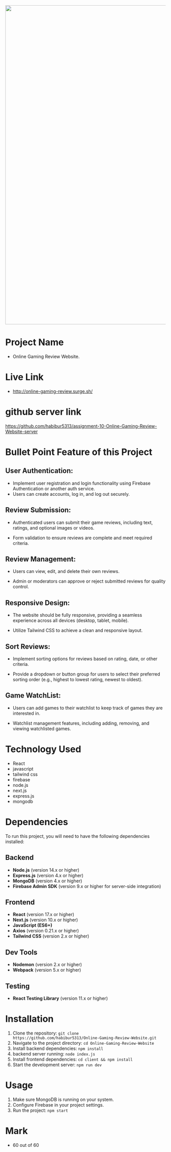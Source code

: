 <div align="center">
  <img height="1000" src="https://i.ibb.co.com/c3wpg2M/Screenshot-2025-01-08-163437.png"  />
</div>


# Project Name
- Online Gaming Review Website.

# Live Link
- http://online-gaming-review.surge.sh/

# github server link
https://github.com/habibur5313/assignment-10-Online-Gaming-Review-Website-server

# Bullet Point Feature of this Project
## User Authentication:
- Implement user registration and login functionality using Firebase Authentication or another auth service.
- Users can create accounts, log in, and log out securely.

## Review Submission:

- Authenticated users can submit their game reviews, including text, ratings, and optional images or videos.

- Form validation to ensure reviews are complete and meet required criteria.

## Review Management:

- Users can view, edit, and delete their own reviews.

- Admin or moderators can approve or reject submitted reviews for quality control.

## Responsive Design:

- The website should be fully responsive, providing a seamless experience across all devices (desktop, tablet, mobile).

- Utilize Tailwind CSS to achieve a clean and responsive layout.

## Sort Reviews:

- Implement sorting options for reviews based on rating, date, or other criteria.

- Provide a dropdown or button group for users to select their preferred sorting order (e.g., highest to lowest rating, newest to oldest).

## Game WatchList:

- Users can add games to their watchlist to keep track of games they are interested in.

- Watchlist management features, including adding, removing, and viewing watchlisted games.

# Technology Used
- React
- javascript
- tailwind css
- firebase
- node.js
- next.js
- express.js
- mongodb

# Dependencies

To run this project, you will need to have the following dependencies installed:

## Backend

- **Node.js** (version 14.x or higher)
- **Express.js** (version 4.x or higher)
- **MongoDB** (version 4.x or higher)
- **Firebase Admin SDK** (version 9.x or higher for server-side integration)

## Frontend

- **React** (version 17.x or higher)
- **Next.js** (version 10.x or higher)
- **JavaScript (ES6+)**
- **Axios** (version 0.21.x or higher)
- **Tailwind CSS** (version 2.x or higher)

## Dev Tools

- **Nodemon** (version 2.x or higher)
- **Webpack** (version 5.x or higher)

## Testing

- **React Testing Library** (version 11.x or higher)

# Installation

1. Clone the repository: `git clone https://github.com/habibur5313/Online-Gaming-Review-Website.git`
2. Navigate to the project directory: `cd Online-Gaming-Review-Website`
3. Install backend dependencies: `npm install`
4. backend server running: `node index.js`
5. Install frontend dependencies: `cd client && npm install`
6. Start the development server: `npm run dev`

# Usage

1. Make sure MongoDB is running on your system.
2. Configure Firebase in your project settings.
3. Run the project: `npm start`


# Mark
- 60 out of 60 
